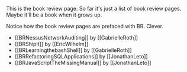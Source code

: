 This is the book review page.  So far it's just a list of book review pages.  Maybe it'll be a book when it grows up.

Notice how the book review pages are prefaced with BR.  Clever.

* [[BRNessusNetworkAuditing]] by [[GabrielleRoth]]
* [[BRShipIt]] by [[EricWilhelm]]
* [[BRLearningthebashShell]] by [[GabrielleRoth]]
* [[BRRefactoringSQLApplications]] by [[JonathanLeto]]
* [[BRJavaScriptTheMissingManual]] by [[JonathanLeto]]
